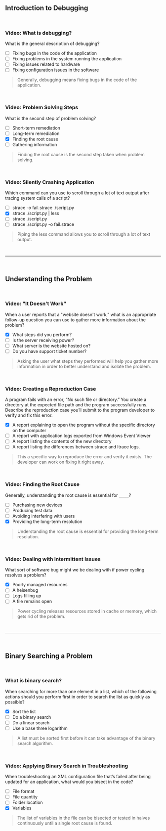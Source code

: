 ## Introduction to Debugging

<br>

### Video: What is debugging?

What is the general description of debugging?

* [ ] Fixing bugs in the code of the application
* [ ] Fixing problems in the system running the application
* [ ] Fixing issues related to hardware
* [ ] Fixing configuration issues in the software 

> Generally, debugging means fixing bugs in the code of the application. 

<br>

### Video: Problem Solving Steps

What is the second step of problem solving?

* [ ] Short-term remediation
* [ ] Long-term remediation
* [x] Finding the root cause
* [ ] Gathering information

> Finding the root cause is the second step taken when problem solving. 

<br>

### Video: Silently Crashing Application

Which command can you use to scroll through a lot of text output after tracing system calls of a script?

* [ ] strace -o fail.strace ./script.py
* [x] strace ./script.py | less
* [ ] strace ./script.py
* [ ] strace ./script.py -o fail.strace

> Piping the less command allows you to scroll through a lot of text output.

<br><hr><br>

## Understanding the Problem

<br>

### Video: "It Doesn't Work"

When a user reports that a "website doesn't work," what is an appropriate follow-up question you can use to gather more information about the problem?

* [x] What steps did you perform?
* [ ] Is the server receiving power?
* [ ] What server is the website hosted on?
* [ ] Do you have support ticket number? 

> Asking the user what steps they performed will help you gather more information in order to better understand and isolate the problem.

<br>

### Video: Creating a Reproduction Case

A program fails with an error, “No such file or directory.” You create a directory at the expected file path and the program successfully runs. Describe the reproduction case you’ll submit to the program developer to verify and fix this error.

* [x] A report explaining to open the program without the specific directory on the computer
* [ ] A report with application logs exported from Windows Event Viewer 
* [ ] A report listing the contents of the new directory
* [ ] A report listing the differences between strace and ltrace logs. 

> This a specific way to reproduce the error and verify it exists. The developer can work on fixing it right away. 

<br>

### Video: Finding the Root Cause

Generally, understanding the root cause is essential for _____?

* [ ] Purchasing new devices
* [ ] Producing test data
* [ ] Avoiding interfering with users
* [x] Providing the long-term resolution

> Understanding the root cause is essential for providing the long-term resolution. 

<br>

### Video: Dealing with Intermittent Issues

What sort of software bug might we be dealing with if power cycling resolves a problem?

* [x] Poorly managed resources
* [ ] A heisenbug
* [ ] Logs filling up
* [ ] A file remains open 

> Power cycling releases resources stored in cache or memory, which gets rid of the problem. 

<br><hr><br>

## Binary Searching a Problem

<br>

### What is binary search?

When searching for more than one element in a list, which of the following actions should you perform first in order to search the list as quickly as possible?

* [x] Sort the list
* [ ] Do a binary search
* [ ] Do a linear search
* [ ] Use a base three logarithm

> A list must be sorted first before it can take advantage of the binary search algorithm. 

<br>

### Video: Applying Binary Search in Troubleshooting

When troubleshooting an XML configuration file that’s failed after being updated for an application, what would you bisect in the code?

* [ ] File format
* [ ] File quantity
* [ ] Folder location
* [x] Variables

> The list of variables in the file can be bisected or tested in halves continuously until a single root cause is found. 
